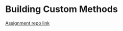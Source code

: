 # Building Custom Methods

[Assignment repo link](https://github.com/ReCoded-Org/curriculum-backend-building-custom-methods)